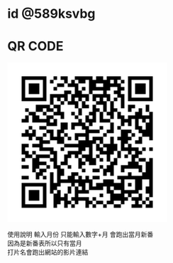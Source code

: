 # id @589ksvbg
# QR CODE
![avatar](https://github.com/zxc87824557/line/blob/master/589ksvbg.png?raw=true)

使用說明 輸入月份 只能輸入數字+月 會跑出當月新番<br>
因為是新番表所以只有當月<br>
打片名會跑出網站的影片連結
